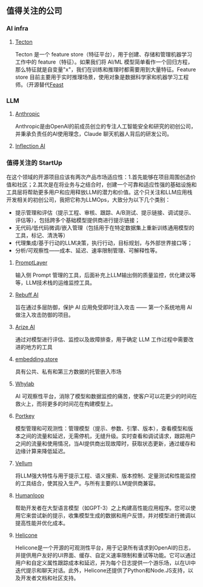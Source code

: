 ## 值得关注的公司
### AI infra
1. [Tecton](https://tecton.ai)

    Tecton 是一个 feature store（特征平台），用于创建、存储和管理机器学习工作中的 feature（特征）。如果我们将 AI/ML 模型简单看作一个回归方程，那么特征就是自变量"x"，我们在训练和推理时都需要用到大量特征。Feature store 目前主要用于实时推理场景，使用对象是数据科学家和机器学习工程师。（开源替代[Feast](https://github.com/feast-dev/feast)

### LLM
1. [Anthropic](https://www.anthropic.com/)

    Anthropic是由OpenAI的前成员创立的专注人工智能安全和研究的初创公司，并秉承负责任的AI使用理念，Claude 聊天机器人背后的研发公司。

2. [Inflection AI](https://inflection.ai/)

### 值得关注的 StartUp
在这个领域的开源项目应该有两次产品市场适应性：1.首先能够在项目周围创造价值和社区；2.其次是在将业务与之结合时，创建一个可靠和适应性强的基础设施和工具层将帮助更多用户和应用释放LLM的潜力和价值。这个只关注和LLM应用栈开发相关的初创公司，我把它称为LLMOps，大致分为以下几个类别：
- 提示管理和评估（提示工程、审核、跟踪、A/B测试、提示链接、调试提示、评估等），包括跨多个基础模型提供商进行提示链接；
- 无代码/低代码微调/嵌入管理（包括用于在特定数据集上重新训练通用模型的工具，标记、清洗等）
- 代理集成/基于行动的LLM决策，执行行动，目标规划，与外部世界接口等；
- 分析/可观察性——成本、延迟、速率限制管理、可解释性等。

1. [PromptLayer](https://promptlayer.com/)

    输入侧 Prompt 管理的工具，后面补充上LLM输出侧的质量监控，优化建议等等，LLM技术栈的运维监控工具。

2. [Rebuff AI](https://rebuff.ai/)

    旨在通过多层防御，保护 AI 应用免受即时注入攻击 —— 第一个系统地用 AI 做注入攻击防御的项目。

3. [Arize AI](https://arize.com)

    通过对模型进行评估、监控以及故障排查，用于确定 LLM 工作过程中需要改进的地方的工具

4. [embedding.store](https://www.embedding.store/)

    具有公共、私有和第三方数据的托管嵌入市场

5. [Whylab](https://whylabs.ai/)

    AI 可观察性平台，消除了模型和数据监控的痛苦，使客户可以花更少的时间在救火上，而将更多的时间花在构建模型上。

6. [Portkey](https://portkey.ai/)

    模型管理和可观测性：管理模型（提示、参数、引擎、版本），查看模型和版本之间的流量和延迟，无需停机，无缝升级。实时查看和调试请求，跟踪用户之间的流量和使用情况，当AI提供商出现故障时，获取状态更新，通过缓存和边缘计算来降低延迟。

7. [Vellum](https://www.vellum.ai/)

    将LLM强大特性与用于提示工程、语义搜索、版本控制、定量测试和性能监控的工具结合，使其投入生产。与所有主要的LLM提供商兼容。

8. [Humanloop](https://humanloop.com/)

    帮助开发者在大型语言模型（如GPT-3）之上构建高性能应用程序。您可以使用它来尝试新的提示，收集模型生成的数据和用户反馈，并对模型进行微调以提高性能并优化成本。

9. [Helicone](https://www.helicone.ai/)

    Helicone是一个开源的可观测性平台，用于记录所有请求到OpenAI的日志，并提供用户友好的UI界面、缓存、自定义速率限制和重试等功能。它可以通过用户和自定义属性跟踪成本和延迟，并为每个日志提供一个游乐场，以在UI中迭代提示和聊天对话。此外，Helicone还提供了Python和Node.JS支持，以及开发者文档和社区支持。